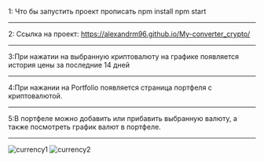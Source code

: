 1: Что бы запустить проект прописать npm install  npm start
_____________________________________________________________________________________________________________
2: Ссылка на проект: https://alexandrm96.github.io/My-converter_crypto/
_____________________________________________________________________________________________________________
3:При нажатии на выбранную криптовалюту на графике появляется история цены за последние 14 дней
_____________________________________________________________________________________________________________
4:При нажании на Portfolio появляется страница портфеля с криптовалютой.
_____________________________________________________________________________________________________________
5:В портфеле можно добавить или прибавить выбранную валюту, а также посмотреть график валют в портфеле.
 ____________________________________________________________________________________________________________
![currency1](https://user-images.githubusercontent.com/91624026/170889474-6d086f7a-d351-4250-a4b9-fcec08f0cd6d.png)
![currency2](https://user-images.githubusercontent.com/91624026/170889481-c832ea6b-4435-4d1b-991e-b4d3fc63c9e6.png)

